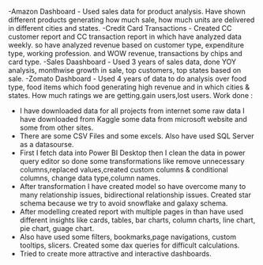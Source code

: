 -Amazon Dashboard - Used sales data for product analysis. Have shown different products generating how much sale, how much units are delivered in different cities and states. 
-Credit Card Transactions - Created CC customer report and CC transaction report in which have analyzed data weekly. so have analyzed revenue based on customer type, expenditure type, working profession. 
 and WOW revenue, transactions by chips and card type.
-Sales Daashboard - Used 3 years of sales data, done YOY analysis, monthwise growth in sale, top customers, top states based on sale.
-Zomato Dashboard - Used 4 years of data to do analysis over food type, food items which food generating high revenue and in which cities & states. How much ratings we are getting.gain users,lost users.
Work done :
- I have downloaded data for all projects from internet some raw data I have downloaded from Kaggle some data from microsoft website and some from other sites.
- There are some CSV Files and some excels. Also have used SQL Server as a datasourse.
- First I fetch data into Power BI Desktop then I clean the data in power query editor so done some transformations like remove unnecessary columns,replaced values,created custom columns & conditional columns,
  change data type,column names.
- After transformation I have created model so have overcome many to many relationship issues, bidirectional relationship issues. Created star schema because we try to avoid snowflake and galaxy schema.
- After modelling created report with multiple pages in than have used different insights like cards, tables, bar charts, column charts, line chart, pie chart, guage chart.
- Also have used some filters, bookmarks,page navigations, custom tooltips, slicers. Created some dax queries for difficult calculations.
- Tried to create more attractive and interactive dashboards.
